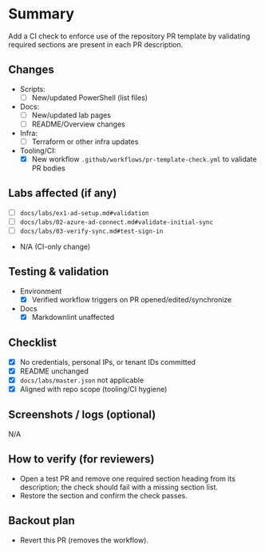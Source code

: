 # Summary

Add a CI check to enforce use of the repository PR template by validating required sections are present in each PR description.

## Changes

- Scripts:
  - [ ] New/updated PowerShell (list files)
- Docs:
  - [ ] New/updated lab pages
  - [ ] README/Overview changes
- Infra:
  - [ ] Terraform or other infra updates
- Tooling/CI:
  - [x] New workflow `.github/workflows/pr-template-check.yml` to validate PR bodies

## Labs affected (if any)

- [ ] `docs/labs/ex1-ad-setup.md#validation`
- [ ] `docs/labs/02-azure-ad-connect.md#validate-initial-sync`
- [ ] `docs/labs/03-verify-sync.md#test-sign-in`
- N/A (CI-only change)

## Testing & validation

- Environment
  - [x] Verified workflow triggers on PR opened/edited/synchronize
- Docs
  - [x] Markdownlint unaffected

## Checklist

- [x] No credentials, personal IPs, or tenant IDs committed
- [x] README unchanged
- [x] `docs/labs/master.json` not applicable
- [x] Aligned with repo scope (tooling/CI hygiene)

## Screenshots / logs (optional)

N/A

## How to verify (for reviewers)

- Open a test PR and remove one required section heading from its description; the check should fail with a missing section list.
- Restore the section and confirm the check passes.

## Backout plan

- Revert this PR (removes the workflow).
